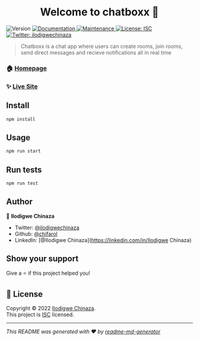<h1 align="center">Welcome to chatboxx 👋</h1>
<p>
  <img alt="Version" src="https://img.shields.io/badge/version-1.0.0-blue.svg?cacheSeconds=2592000" />
  <a href="https://github.com/chifarol/chatboxx#readme" target="_blank">
    <img alt="Documentation" src="https://img.shields.io/badge/documentation-yes-brightgreen.svg" />
  </a>
  <a href="https://github.com/chifarol/chatboxx/graphs/commit-activity" target="_blank">
    <img alt="Maintenance" src="https://img.shields.io/badge/Maintained%3F-yes-green.svg" />
  </a>
  <a href="https://github.com/chifarol/chatboxx/blob/master/LICENSE" target="_blank">
    <img alt="License: ISC" src="https://img.shields.io/github/license/chifarol/chatboxx" />
  </a>
  <a href="https://twitter.com/ilodigwechinaza" target="_blank">
    <img alt="Twitter: ilodigwechinaza" src="https://img.shields.io/twitter/follow/ilodigwechinaza.svg?style=social" />
  </a>
</p>

> Chatboxx is a chat app where users can create rooms, join rooms, send direct messages and recieve notifications all in real time

### 🏠 [Homepage](https://chatboxx.onrender.com/)

### ✨ [Live Site](https://chatboxx.onrender.com/)

## Install

```sh
npm install
```

## Usage

```sh
npm run start
```

## Run tests

```sh
npm run test
```

## Author

👤 **Ilodigwe Chinaza**

- Twitter: [@ilodigwechinaza](https://twitter.com/ilodigwechinaza)
- Github: [@chifarol](https://github.com/chifarol)
- LinkedIn: [@Ilodigwe Chinaza](https://linkedin.com/in/Ilodigwe Chinaza)

## Show your support

Give a ⭐️ if this project helped you!

## 📝 License

Copyright © 2022 [Ilodigwe Chinaza](https://github.com/chifarol).<br />
This project is [ISC](https://github.com/chifarol/chatboxx/blob/master/LICENSE) licensed.

---

_This README was generated with ❤️ by [readme-md-generator](https://github.com/kefranabg/readme-md-generator)_
